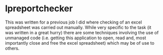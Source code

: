 # lpreportchecker
This was written for a previous job I did where checking of an excel spreadsheet was carried out manually. 
While very specific to the task (it was written in a great hurry) there are some techniques involving the
use of unmanaged code (i.e. getting this application to open, read and, most importantly close and free the
excel spreadsheet) which may be of use to others.
